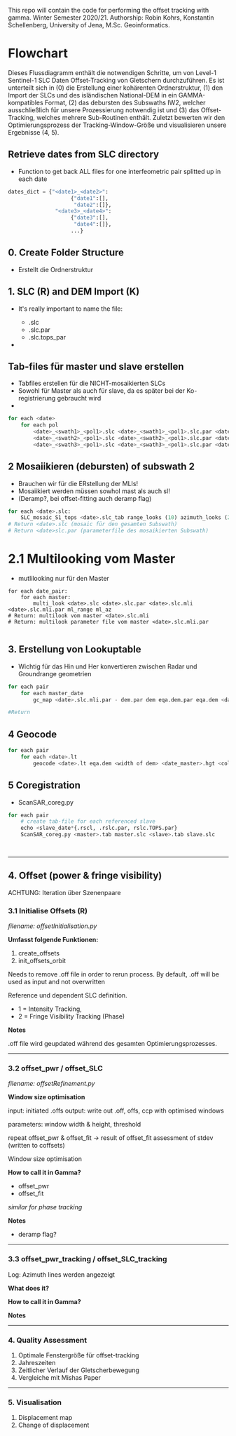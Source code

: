 This repo will contain the code for performing the offset tracking with gamma. Winter Semester 2020/21. Authorship:
Robin Kohrs, Konstantin Schellenberg, University of Jena, M.Sc. Geoinformatics.

# Flowchart

Dieses Flussdiagramm enthält die notwendigen Schritte, um von Level-1 Sentinel-1 SLC Daten Offset-Tracking von
Gletschern durchzuführen. Es ist unterteilt sich in (0) die Erstellung einer kohärenten Ordnerstruktur, (1) den 
Import der SLCs und des isländischen National-DEM in ein GAMMA-kompatibles Format, (2) das debursten des Subswaths
IW2, welcher ausschließlich für unsere Prozessierung notwendig ist und (3) das Offset-Tracking, welches mehrere
Sub-Routinen enthält. Zuletzt bewerten wir den Optimierungsprozess der Tracking-Window-Größe und visualisieren 
unsere Ergebnisse (4, 5).

## Retrieve dates from SLC directory
- Function to get back ALL files for one interfeometric pair splitted up in each date

```python
dates_dict = {"<date1>_<date2>":
                    {"date1":[],
                     "date2":[]},
               "<date3>_<date4>":
                    {"date3":[],
                     "date4":[]},
                    ...}
```

## 0. Create Folder Structure
- Erstellt die Ordnerstruktur

## 1. SLC (R) and DEM Import (K)
- It's really important to name the file: 
    + <date>_<swath>_<pol>.slc
    + <date>_<swath>_<pol>.slc.par
    + <date>_<swath>_<pol>.slc.tops_par

- 

 
## Tab-files für master und slave erstellen

- Tabfiles erstellen für die NICHT-mosaikierten SLCs
- Sowohl für Master als auch für slave, da es später bei der Ko-registrierung gebraucht wird
- 

```python
for each <date>
    for each pol
        <date>_<swath1>_<pol1>.slc <date>_<swath1>_<pol1>.slc.par <date>_<swath1>_<pol1>.slc.tops_par
        <date>_<swath2>_<pol1>.slc <date>_<swath2>_<pol1>.slc.par <date>_<swath2>_<pol1>.slc.tops_par
        <date>_<swath3>_<pol1>.slc <date>_<swath3>_<pol1>.slc.par <date>_<swath3>_<pol1>.slc.tops_par
```


## 2 Mosaiikieren (debursten) of subswath 2
- Brauchen wir für die ERstellung der MLIs!
- Mosaiikiert werden müssen sowhol mast als auch sl!
- (Deramp?, bei offset-fitting auch deramp flag) 


```python
for each <date>.slc:
    SLC_mosaic_S1_tops <date>.slc_tab range_looks (10) azimuth_looks (2) 
# Return <date>.slc (mosaic für den gesamten Subswath)
# Return <date>slc.par (parameterfile des mosaikierten Subswath)
```

# 2.1 Multilooking vom Master

- mutlilooking nur für den Master

```commandline
for each date_pair:
    for each master:
        multi_look <date>.slc <date>.slc.par <date>.slc.mli <date>.slc.mli.par ml_range ml_az
# Return: multilook vom master <date>.slc.mli
# Return: multilook parameter file vom master <date>.slc.mli.par
 
```



## 3. Erstellung von Lookuptable

- Wichtig für das Hin und Her konvertieren zwischen Radar und Groundrange geometrien

```python
for each pair
    for each master_date
        gc_map <date>.slc.mli.par - dem.par dem eqa.dem.par eqa.dem <date>.lt 3 1 <master_date>.sim_sar

#Return
```

## 4 Geocode

```python
for each pair
    for each <date>.lt
        geocode <date>.lt eqa.dem <width of dem> <date_master>.hgt <cols of master.mli> <rows of master.mli> 2 0 
```

## 5 Coregistration

- ScanSAR_coreg.py

```python
for each pair
    # create tab-file for each referenced slave
    echo <slave_date*{.rscl, .rslc.par, rslc.TOPS.par}
    ScanSAR_coreg.py <master>.tab master.slc <slave>.tab slave.slc
    
```

```python

```

***

## 4. Offset (power & fringe visibility)
ACHTUNG: Iteration über Szenenpaare


### 3.1 Initialise Offsets (R)
_filename: offsetInitialisation.py_

**Umfasst folgende Funktionen:**
1. create_offsets
2. init_offsets_orbit

Needs to remove .off file in order to rerun process. By default, .off will be used as input and not overwritten

Reference und dependent SLC definition. 
- 1 = Intensity Tracking, 
- 2 = Fringe Visibility Tracking (Phase)

**Notes**

.off file wird geupdated während des gesamten Optimierungsprozesses.

***

### 3.2 offset_pwr / offset_SLC
_filename: offsetRefinement.py_

**Window size optimisation**

input: initiated .offs
output: write out .off, offs, ccp with optimised windows

parameters: window width & height, threshold

repeat offset_pwr & offset_fit -> result of offset_fit assessment of stdev (written to coffsets)

Window size optimisation



**How to call it in Gamma?**

- offset_pwr
- offset_fit

_similar for phase tracking_

**Notes**

- deramp flag?

***

### 3.3 offset_pwr_tracking / offset_SLC_tracking

Log: Azimuth lines werden angezeigt

**What does it?**

**How to call it in Gamma?**

**Notes**

***

### 4. Quality Assessment

1. Optimale Fenstergröße für offset-tracking
2. Jahreszeiten
3. Zeitlicher Verlauf der Gletscherbewegung
4. Vergleiche mit Mishas Paper

***

### 5. Visualisation

1. Displacement map
2. Change of displacement


